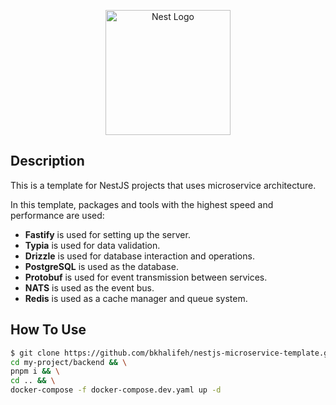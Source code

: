 <p align="center">
  <a href="http://nestjs.com/" target="blank"><img src="https://nestjs.com/img/logo-small.svg" width="200" alt="Nest Logo" /></a>
</p>

[circleci-image]: https://img.shields.io/circleci/build/github/nestjs/nest/master?token=abc123def456
[circleci-url]: https://circleci.com/gh/nestjs/nest


## Description

This is a template for NestJS projects that uses microservice architecture.

In this template, packages and tools with the highest speed and performance are used:

- **Fastify** is used for setting up the server.
- **Typia** is used for data validation.
- **Drizzle** is used for database interaction and operations.
- **PostgreSQL** is used as the database.
- **Protobuf** is used for event transmission between services.
- **NATS** is used as the event bus.
- **Redis** is used as a cache manager and queue system.

## How To Use

```bash
$ git clone https://github.com/bkhalifeh/nestjs-microservice-template.git my-project && \
cd my-project/backend && \
pnpm i && \
cd .. && \
docker-compose -f docker-compose.dev.yaml up -d
```
